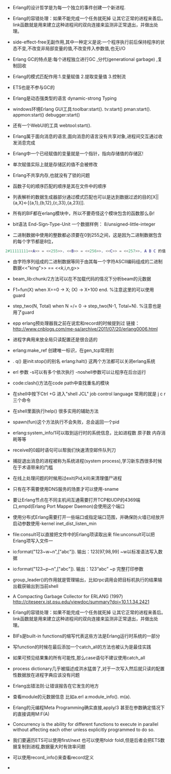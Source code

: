 * Erlang的设计哲学是为每一个独立的事件创建一个新进程.
* Erlang的容错处理：如果不能完成一个任务就死掉 让其它正常的进程来善后。link函数就是用来建立这种进程间的双向连接来监测非正常退出，并做出处理。
* side-effect-free无副作用,其中一种定义是说:一个程序执行前后保持程序的状态不变,不改变非局部变量的值,不改变传入参数值,也无I/O
* Erlang GC的特点是:每个进程独立进行GC ,分代(generational garbage) ,复制回收
* Erlang的模式匹配作用:1.变量赋值 2.提取变量值 3.控制流

* ETS也是不参与GC的
* Erlang是动态强类型的语言 dynamic-strong Typing
* windows环境Erlang GUI工具:toolbar:start(). tv:start() pman:start(). appmon:start() debugger:start()
* 还有一个WebUI的工具 webtool:start().
* Erlang属于面向消息的语言,面向消息的语言没有共享对象,进程间交互通过收发消息完成
* Erlang中一个已经赋值的变量就是一个指针，指向存储值的存储区!
* 单次赋值实际上就是存储区的值不会被修改
* Erlang不共享内存,也就没有了锁的问题
* 函数子句的顺序匹配的顺序是其在文件中的顺序
* 列表解析的数据生成器部分通过模式匹配也可以是达到数据过滤的目的[X||{a,X}<-[{a,1},{b,12},{c,33},{a,23}]].
* 所有的BIF都在erlang模块中，所以不要奇怪这个模块包含的函数那么杂!
* bit语法 End-Sign-Type-Unit 一个数据样例： 8/unsigned-little-integer
* 二进制数据中使用的整数都必须要在0到255之间，这是因为二进制数据包含的每个字节都是8位，

```erlang
2#11111111<<A>> = <<255>>. <<B>> = <<256>>. <<C>> = <<257>>. A B C 的值分别是255 0 1
```

* 由字符序列组成的二进制数据等同于由其每一个字符ASCII编码组成的二进制数据<<"king">> == <<$k,$i,$n,$g>>
* beam_lib:chunk/2方法可以在不加载代码的情况下分析beam的元数据
* F1=fun(X) when X==0 -> X; (X) -> X+100 end. %注意这里的可以使用guard
* step_two(N, Total) when N =/= 0 -> step_two(N-1, Total+N). %注意也是用了guard
* epp erlang预处理器我之前在说宏和record的时候提到过 链接：<http://www.cnblogs.com/me-sa/archive/2011/07/20/erlang0006.html>
* 进程字典用来放全局只读配置还是很合适的
* erlang:make_ref 创建唯一标识，在gen_tcp常用到
* . q() 是init:stop()的别名 erlang:halt() 这两个方法都可以关闭erlang系统
* erl 参数 -s可以有多个依次执行 -noshell参数可以让程序在后台运行
* code:clash()方法在code path中查找重名的模块
* 在shell中按下Ctrl +G 进入"shell JCL" job control language 常用的就是 j c r 三个命令
* 在shell里面执行help() 很多实用的辅助方法
* spawn(fun)这个方法执行不会失败，总会返回一个pid
* erlang:system_info/1可以取到运行时的系统信息，比如进程数 原子数 内存消耗等等
* receive的0超时语句可以帮我们快速清空邮件队列刀
* 捕捉退出消息的进程被称为系统进程(system process),学习新东西很多时候在于术语带来的门槛
* 在线上处理问题的时候用过exit(Pid,kill)来清理僵尸进程
* 只有在不需要使用DNS服务的场景才可以使用-sname
* 要让Erlang节点在不同主机间互通需要打开TCP和UDP的4369端口,empd(Erlang Port Mapper Daemon)会使用这个端口
* 使用分布式Erlang需要打开一些端口或指定端口范围，并确保防火墙已经放开 启动参数使用-kernel inet_dist_listen_min
* file:consult可以直接把文件中的Erlang项读取出来 file:unconsult可以把Erlang项写入文件一
* io:format("123~w~n",["abc"]). 输出：123[97,98,99] ~w以标准语法写入数据
* io:format("123~p~n",["abc"]). 输出：123“abc” ~p 完整打印参数
* group_leader()的作用就是管理输出，比如rpc调用会把目标机执行的结果输出截获输出到当前shell
* A Compacting Garbage Collector for ERLANG (1997) <http://citeseerx.ist.psu.edu/viewdoc/summary?doi=10.1.1.34.2421>

* Erlang的容错处理：如果不能完成一个任务就死掉 让其它正常的进程来善后。link函数就是用来建立这种进程间的双向连接来监测非正常退出，并做出处理。
* BIFs是built-in functions的缩写代表这些方法是Erlang运行时系统的一部分

* 写function的时候在最后添加一个catch_all的方法也被认为是最佳实践
* 如果可预见结果集的所有可能性,那么case语句不建议使用catch_all

* process dictionary几乎被描述成洪水猛兽了,对于一次写入然后就只读的配置性数据放在进程字典应该没有问题
* Erlang出错法则:让错误报告在它发生的地方
* 查看module的元数据信息 比如a.erl a:module_info(). m(a).
* Erlang的元编程Meta Programming确实直接,apply/3 甚至在参数确定情况下的直接调用M:F(A)
* Concurrency is the ability for different functions to execute in parallel without affecting each other unless explicitly programmed to do so.
* 我们要遍历ETS可以使用first/next 也可以使用foldr foldl,但是后者会把ETS数据复制到进程,数据量大时有效率问题
* 可以使用record_info()来查看record定义

*
